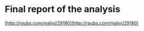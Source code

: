 Final report of the analysis
============================

[http://rpubs.com/malivi/29180](http://rpubs.com/malivi/29180)